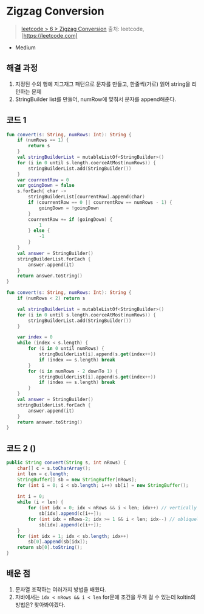 # Zigzag Conversion

> [leetcode > 6 > Zigzag Conversion](https://leetcode.com/problems/zigzag-conversion)
> 출처: leetcode, [https://leetcode.com]

- Medium

## 해결 과정

1. 지정된 수의 행에 지그재그 패턴으로 문자를 만들고, 한줄씩(가로) 읽어 string을 리턴하는 문제
2. StringBuilder list를 만들어, numRow에 맟춰서 문자를 append해준다.

## 코드 1

```kotlin
fun convert(s: String, numRows: Int): String {
    if (numRows == 1) {
        return s
    }
    val stringBuilderList = mutableListOf<StringBuilder>()
    for (i in 0 until s.length.coerceAtMost(numRows)) {
        stringBuilderList.add(StringBuilder())
    }
    var courrentRow = 0
    var goingDown = false
    s.forEach{ char ->
        stringBuilderList[courrentRow].append(char)
        if (courrentRow == 0 || courrentRow == numRows - 1) {
            goingDown = !goingDown
        }
        courrentRow += if (goingDown) {
            1
        } else {
            -1
        }
    }
    val answer = StringBuilder()
    stringBuilderList.forEach {
        answer.append(it)
    }
    return answer.toString()
}

fun convert(s: String, numRows: Int): String {
    if (numRows < 2) return s

    val stringBuilderList = mutableListOf<StringBuilder>()
    for (i in 0 until s.length.coerceAtMost(numRows)) {
        stringBuilderList.add(StringBuilder())
    }

    var index = 0
    while (index < s.length) {
        for (i in 0 until numRows) {
            stringBuilderList[i].append(s.get(index++))
            if (index == s.length) break
        }
        for (i in numRows - 2 downTo 1) {
            stringBuilderList[i].append(s.get(index++))
            if (index == s.length) break
        }
    }
    val answer = StringBuilder()
    stringBuilderList.forEach {
        answer.append(it)
    }
    return answer.toString()
}
```


## 코드 2 ()

```java
public String convert(String s, int nRows) {
    char[] c = s.toCharArray();
    int len = c.length;
    StringBuffer[] sb = new StringBuffer[nRows];
    for (int i = 0; i < sb.length; i++) sb[i] = new StringBuffer();
    
    int i = 0;
    while (i < len) {
        for (int idx = 0; idx < nRows && i < len; idx++) // vertically down
            sb[idx].append(c[i++]);
        for (int idx = nRows-2; idx >= 1 && i < len; idx--) // obliquely up
            sb[idx].append(c[i++]);
    }
    for (int idx = 1; idx < sb.length; idx++)
        sb[0].append(sb[idx]);
    return sb[0].toString();
}
```

## 배운 점
1. 문자열 조작하는 여러가지 방법을 배웠다.
2. 자바에서는 `idx < nRows && i < len` for문에 조건을 두개 걸 수 있는데 koltin의 방법은? 찾아봐야겠다.

